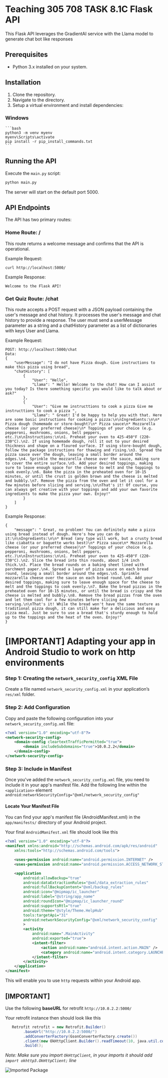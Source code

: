 # Teaching 305 708 TASK 8.1C Flask API

This Flask API leverages the GradientAI service with the Llama model to generate chat bot like responses

## Prerequisites

- Python 3.x installed on your system.

## Installation

1. Clone the repository.
2. Navigate to the directory.
3. Setup a virtual environment and install dependencies:



### Windows

    ```bash
    python3 -m venv myenv
    myenv\Scripts\activate
    pip install -r pip_install_commands.txt
    ```

## Running the API

Execute the `main.py` script:

```bash
python main.py
```

The server will start on the default port 5000.

## API Endpoints

The API has two primary routes:

### Home Route: /

This route returns a welcome message and confirms that the API is operational.

Example Request:

```
curl http://localhost:5000/
```

Example Response:

```
Welcome to the Flask API!
```

### Get Quiz Route: /chat

This route accepts a POST request with a JSON payload containing the user's message and chat history. It processes the user's message and chat history to provide a response. The user must send a userMessage parameter as a string and a chatHistory parameter as a list of dictionaries with keys User and Llama.

Example Request:

```
POST: http://localhost:5000/chat
Data:
{
    "userMessage": "I do not have Pizza dough. Give instructions to make this pizza using bread",
    "chatHistory": [
        {
            "User": "Hello",
            "Llama": " Hello! Welcome to the chat! How can I assist you today? Is there something specific you would like to talk about or ask?"
        },
        {
            "User": "Give me instructtions to cook a pizza Give me instructtions to cook a pizza ",
            "Llama": " Great! I'd be happy to help you with that. Here are some basic instructions for cooking a pizza:\n\nIngredients:\n\n* Pizza dough (homemade or store-bought)\n* Pizza sauce\n* Mozzarella cheese (or your preferred cheese)\n* Toppings of your choice (e.g. pepperoni, mushrooms, onions, bell peppers, etc.)\n\nInstructions:\n\n1. Preheat your oven to 425-450°F (220-230°C).\n2. If using homemade dough, roll it out to your desired thickness and shape on a floured surface. If using store-bought dough, follow the package instructions for thawing and rising.\n3. Spread the pizza sauce over the dough, leaving a small border around the edges.\n4. Sprinkle the mozzarella cheese over the sauce, making sure to cover the entire surface.\n5. Add your desired toppings, making sure to leave enough space for the cheese to melt and the toppings to cook evenly.\n6. Bake the pizza in the preheated oven for 10-15 minutes, or until the crust is golden brown and the cheese is melted and bubbly.\n7. Remove the pizza from the oven and let it cool for a few minutes before slicing and serving.\n\nThat's it! Of course, you can always get creative with your toppings and add your own favorite ingredients to make the pizza your own. Enjoy!"
        }
    ]
}
```

Example Response:

```
{
    "message": " Great, no problem! You can definitely make a pizza using bread instead of dough. Here's how you can do it:\n\nIngredients:\n\n* Bread (any type will work, but a crusty bread like ciabatta or baguette works best)\n* Pizza sauce\n* Mozzarella cheese (or your preferred cheese)\n* Toppings of your choice (e.g. pepperoni, mushrooms, onions, bell peppers, etc.)\n\nInstructions:\n\n1. Preheat your oven to 425-450°F (220-230°C).\n2. Slice the bread into thin rounds, about 1/4 inch thick.\n3. Place the bread rounds on a baking sheet lined with parchment paper.\n4. Spread a layer of pizza sauce on each bread round, leaving a small border around the edges.\n5. Sprinkle mozzarella cheese over the sauce on each bread round.\n6. Add your desired toppings, making sure to leave enough space for the cheese to melt and the toppings to cook evenly.\n7. Bake the bread pizzas in the preheated oven for 10-15 minutes, or until the bread is crispy and the cheese is melted and bubbly.\n8. Remove the bread pizzas from the oven and let them cool for a few minutes before slicing and serving.\n\nThat's it! While the bread won't have the same texture as traditional pizza dough, it can still make for a delicious and easy pizza meal. Just be sure to use a bread that's sturdy enough to hold up to the toppings and the heat of the oven. Enjoy!"
}
```

# [IMPORTANT] Adapting your app in Android Studio to work on http environments

### Step 1: Creating the `network_security_config` XML File

Create a file named `network_security_config.xml` in your application’s `res/xml` folder.

### Step 2: Add Configuration

Copy and paste the following configuration into your `network_security_config.xml` file:

```xml
<?xml version="1.0" encoding="utf-8"?>
<network-security-config>
    <domain-config cleartextTrafficPermitted="true">
        <domain includeSubdomains="true">10.0.2.2</domain>
    </domain-config>
</network-security-config>
```

### Step 3: Include in Manifest

Once you've added the `network_security_config.xml` file, you need to include it in your app's manifest file. Add the following line within the `<application>` element `android:networkSecurityConfig="@xml/network_security_config"`

#### Locate Your Manifest File

You can find your app's manifest file (AndroidManifest.xml) in the `app/manifests/` directory of your Android project.

Your final `AndroidManifest.xml` file should look like this

```xml
<?xml version="1.0" encoding="utf-8"?>
<manifest xmlns:android="http://schemas.android.com/apk/res/android"
    xmlns:tools="http://schemas.android.com/tools">

    <uses-permission android:name="android.permission.INTERNET" />
    <uses-permission android:name="android.permission.ACCESS_NETWORK_STATE" />

    <application
        android:allowBackup="true"
        android:dataExtractionRules="@xml/data_extraction_rules"
        android:fullBackupContent="@xml/backup_rules"
        android:icon="@mipmap/ic_launcher"
        android:label="@string/app_name"
        android:roundIcon="@mipmap/ic_launcher_round"
        android:supportsRtl="true"
        android:theme="@style/Theme.HelpHub"
        tools:targetApi="31"
        android:networkSecurityConfig="@xml/network_security_config"
        >
        <activity
            android:name=".MainActivity"
            android:exported="true">
            <intent-filter>
                <action android:name="android.intent.action.MAIN" />
                <category android:name="android.intent.category.LAUNCHER" />
            </intent-filter>
        </activity>
    </application>
</manifest>
```

This will enable you to use `http` requests within your Android app.

## [IMPORTANT]

Use the following <strong>baseURL</strong> for retrofit `http://10.0.2.2:5000/`

Your retrofit instance then should look like this

```java
   Retrofit retrofit = new Retrofit.Builder()
        .baseUrl("http://10.0.2.2:5000/")
        .addConverterFactory(GsonConverterFactory.create())
        .client(new OkHttpClient.Builder().readTimeout(10, java.util.concurrent.TimeUnit.MINUTES).build()) // this will set the read timeout for 10mins (IMPORTANT: If not your request will exceed the default read timeout)
        .build();
```

_Note: Make sure you import `OkHttpClient`, in your imports it should add `import okhttp3.OkHttpClient;` line_

![Imported Package](ReadMeImages/image-1.png)
